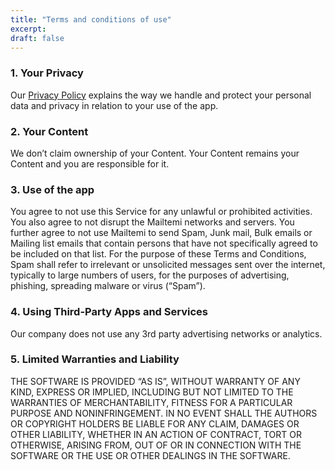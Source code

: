 ```yaml
---
title: "Terms and conditions of use"
excerpt:  
draft: false
---
```


### 1. Your Privacy

Our [Privacy Policy](https://mailtemi.com/privacy-policy) explains the way we handle and protect your personal data and privacy in relation to your use of the app.

### 2. Your Content

We don’t claim ownership of your Content. Your Content remains your Content and you are responsible for it. 

### 3. Use of the app

You agree to not use this Service for any unlawful or prohibited activities. You also agree to not disrupt the Mailtemi networks and servers. You further agree to not use Mailtemi to send Spam, Junk mail, Bulk emails or Mailing list emails that contain persons that have not specifically agreed to be included on that list. For the purpose of these Terms and Conditions, Spam shall refer to irrelevant or unsolicited messages sent over the internet, typically to large numbers of users, for the purposes of advertising, phishing, spreading malware or virus (“Spam”). 

### 4. Using Third-Party Apps and Services

Our company does not use any 3rd party advertising networks or analytics. 

### 5. Limited Warranties and Liability

THE SOFTWARE IS PROVIDED “AS IS”, WITHOUT WARRANTY OF ANY KIND, EXPRESS OR IMPLIED, INCLUDING BUT NOT LIMITED TO THE WARRANTIES OF MERCHANTABILITY, FITNESS FOR A PARTICULAR PURPOSE AND NONINFRINGEMENT. IN NO EVENT SHALL THE AUTHORS OR COPYRIGHT HOLDERS BE LIABLE FOR ANY CLAIM, DAMAGES OR OTHER LIABILITY, WHETHER IN AN ACTION OF CONTRACT, TORT OR OTHERWISE, ARISING FROM, OUT OF OR IN CONNECTION WITH THE SOFTWARE OR THE USE OR OTHER DEALINGS IN THE SOFTWARE. 

